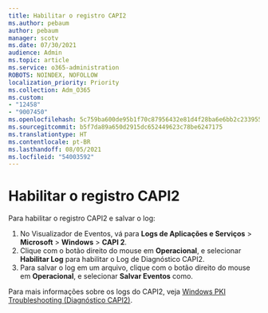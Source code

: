```yaml
---
title: Habilitar o registro CAPI2
ms.author: pebaum
author: pebaum
manager: scotv
ms.date: 07/30/2021
audience: Admin
ms.topic: article
ms.service: o365-administration
ROBOTS: NOINDEX, NOFOLLOW
localization_priority: Priority
ms.collection: Adm_O365
ms.custom:
- "12458"
- "9007450"
ms.openlocfilehash: 5c759ba600de95b1f70c87956432e81d4f28ba6e6bb2c2339557676bc18f61af
ms.sourcegitcommit: b5f7da89a650d2915dc652449623c78be6247175
ms.translationtype: HT
ms.contentlocale: pt-BR
ms.lasthandoff: 08/05/2021
ms.locfileid: "54003592"
---
```

# <a name="enable-capi2-logging"></a>Habilitar o registro CAPI2

Para habilitar o registro CAPI2 e salvar o log:

1. No Visualizador de Eventos, vá para **Logs de Aplicações e Serviços** > **Microsoft** > **Windows** > **CAPI 2**.
2. Clique com o botão direito do mouse em **Operacional**, e selecionar **Habilitar Log** para habilitar o Log de Diagnóstico CAPI2.
3. Para salvar o log em um arquivo, clique com o botão direito do mouse em **Operacional**, e selecionar **Salvar Eventos** como.

Para mais informações sobre os logs do CAPI2, veja [Windows PKI Troubleshooting (Diagnóstico CAPI2)](https://social.technet.microsoft.com/wiki/contents/articles/242.windows-pki-troubleshooting-capi2-diagnostics.aspx).